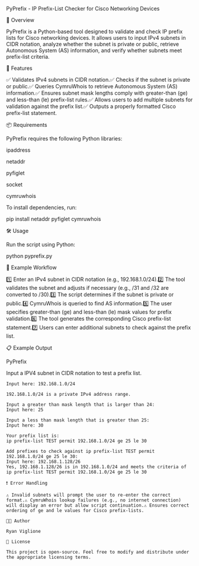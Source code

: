PyPrefix - IP Prefix-List Checker for Cisco Networking Devices

📌 Overview

PyPrefix is a Python-based tool designed to validate and check IP prefix lists for Cisco networking devices. It allows users to input IPv4 subnets in CIDR notation, analyze whether the subnet is private or public, retrieve Autonomous System (AS) information, and verify whether subnets meet prefix-list criteria.

🚀 Features

✅ Validates IPv4 subnets in CIDR notation.✅ Checks if the subnet is private or public.✅ Queries CymruWhois to retrieve Autonomous System (AS) information.✅ Ensures subnet mask lengths comply with greater-than (ge) and less-than (le) prefix-list rules.✅ Allows users to add multiple subnets for validation against the prefix list.✅ Outputs a properly formatted Cisco prefix-list statement.

📦 Requirements

PyPrefix requires the following Python libraries:

ipaddress

netaddr

pyfiglet

socket

cymruwhois

To install dependencies, run:

pip install netaddr pyfiglet cymruwhois

🛠 Usage

Run the script using Python:

python pyprefix.py

🔄 Example Workflow

1️⃣ Enter an IPv4 subnet in CIDR notation (e.g., 192.168.1.0/24).2️⃣ The tool validates the subnet and adjusts if necessary (e.g., /31 and /32 are converted to /30).3️⃣ The script determines if the subnet is private or public.4️⃣ CymruWhois is queried to find AS information.5️⃣ The user specifies greater-than (ge) and less-than (le) mask values for prefix validation.6️⃣ The tool generates the corresponding Cisco prefix-list statement.7️⃣ Users can enter additional subnets to check against the prefix list.

📋 Example Output

PyPrefix

Input a IPV4 subnet in CIDR notation to test a prefix list.
~~~~~~~~~~~~~~~~~~~~~~~~~~~~~~~~~~~~~~~~~~~~~~~~~~~~~~~~~~~~~~
Input here: 192.168.1.0/24

192.168.1.0/24 is a private IPv4 address range.

Input a greater than mask length that is larger than 24:
Input here: 25

Input a less than mask length that is greater than 25:
Input here: 30

Your prefix list is:
ip prefix-list TEST permit 192.168.1.0/24 ge 25 le 30

Add prefixes to check against ip prefix-list TEST permit 192.168.1.0/24 ge 25 le 30:
Input here: 192.168.1.128/26
Yes, 192.168.1.128/26 is in 192.168.1.0/24 and meets the criteria of ip prefix-list TEST permit 192.168.1.0/24 ge 25 le 30

❗ Error Handling

⚠️ Invalid subnets will prompt the user to re-enter the correct format.⚠️ CymruWhois lookup failures (e.g., no internet connection) will display an error but allow script continuation.⚠️ Ensures correct ordering of ge and le values for Cisco prefix-lists.

👨‍💻 Author

Ryan Viglione

📜 License

This project is open-source. Feel free to modify and distribute under the appropriate licensing terms.

